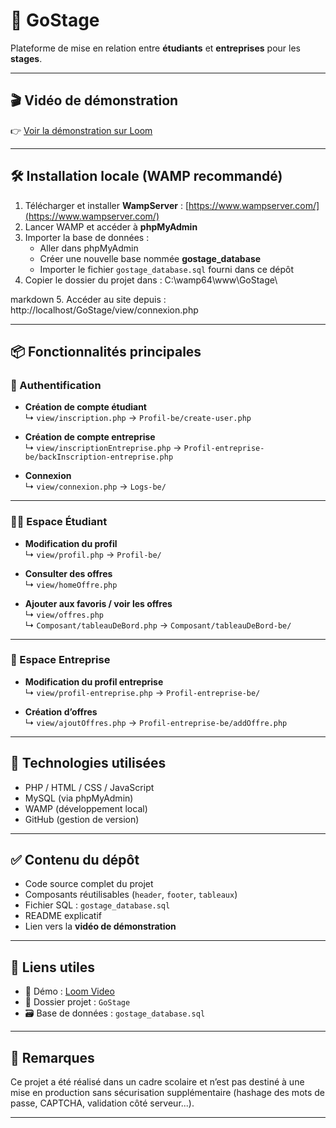 # 🚀 GoStage

Plateforme de mise en relation entre **étudiants** et **entreprises** pour les **stages**.

---

## 🎬 Vidéo de démonstration

👉 [Voir la démonstration sur Loom](https://www.loom.com/share/c7f3c287c3aa46538f4237d122a4dbba?sid=df6e2b08-933a-4c27-ab87-2dc6cb9f42e7)

---

## 🛠️ Installation locale (WAMP recommandé)

1. Télécharger et installer **WampServer** : [https://www.wampserver.com/](https://www.wampserver.com/)
2. Lancer WAMP et accéder à **phpMyAdmin**
3. Importer la base de données :
   - Aller dans phpMyAdmin
   - Créer une nouvelle base nommée **gostage_database**
   - Importer le fichier `gostage_database.sql` fourni dans ce dépôt
4. Copier le dossier du projet dans :
   C:\wamp64\www\GoStage\

markdown
5. Accéder au site depuis :
http://localhost/GoStage/view/connexion.php



---

## 📦 Fonctionnalités principales

### 👤 Authentification

- **Création de compte étudiant**  
  ↳ `view/inscription.php` → `Profil-be/create-user.php`

- **Création de compte entreprise**  
  ↳ `view/inscriptionEntreprise.php` → `Profil-entreprise-be/backInscription-entreprise.php`

- **Connexion**  
  ↳ `view/connexion.php` → `Logs-be/`

---

### 🧑‍🎓 Espace Étudiant

- **Modification du profil**  
  ↳ `view/profil.php` → `Profil-be/`

- **Consulter des offres**  
  ↳ `view/homeOffre.php`

- **Ajouter aux favoris / voir les offres**  
  ↳ `view/offres.php`  
  ↳ `Composant/tableauDeBord.php` → `Composant/tableauDeBord-be/`

---

### 🏢 Espace Entreprise

- **Modification du profil entreprise**  
  ↳ `view/profil-entreprise.php` → `Profil-entreprise-be/`

- **Création d’offres**  
  ↳ `view/ajoutOffres.php` → `Profil-entreprise-be/addOffre.php`

---

## 🧪 Technologies utilisées

- PHP / HTML / CSS / JavaScript
- MySQL (via phpMyAdmin)
- WAMP (développement local)
- GitHub (gestion de version)

---

## ✅ Contenu du dépôt

- Code source complet du projet
- Composants réutilisables (`header`, `footer`, `tableaux`)
- Fichier SQL : `gostage_database.sql`
- README explicatif
- Lien vers la **vidéo de démonstration**

---

## 🔗 Liens utiles

- 🎥 Démo : [Loom Video](https://www.loom.com/share/c7f3c287c3aa46538f4237d122a4dbba?sid=df6e2b08-933a-4c27-ab87-2dc6cb9f42e7)
- 📁 Dossier projet : `GoStage`
- 🗃️ Base de données : `gostage_database.sql`

---

## 📌 Remarques

Ce projet a été réalisé dans un cadre scolaire et n’est pas destiné à une mise en production sans sécurisation supplémentaire (hashage des mots de passe, CAPTCHA, validation côté serveur...).

---
